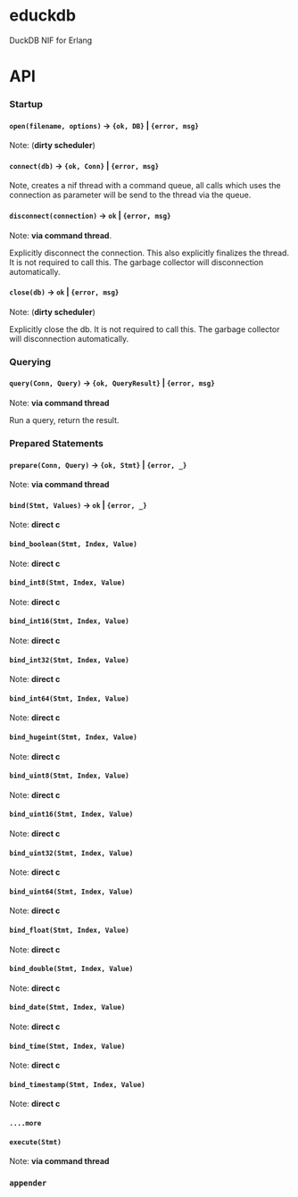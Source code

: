 # educkdb

DuckDB NIF for Erlang

# API


### Startup

#### `open(filename, options)` -> `{ok, DB}` | `{error, msg}` 

Note: (**dirty scheduler**) 

#### `connect(db)` -> `{ok, Conn}` | `{error, msg}`

Note, creates a nif thread with a command queue, all calls which uses the 
connection as parameter will be send to the thread via the queue.

#### `disconnect(connection)` -> `ok` | `{error, msg}`

Note: **via command thread**.

Explicitly disconnect the connection. This also explicitly finalizes the thread.
It is not required to call this. The garbage collector will disconnection 
automatically.

#### `close(db)` -> `ok` | `{error, msg}`

Note: (**dirty scheduler**)

Explicitly close the db. It is not required to call this. The garbage collector 
will disconnection automatically.

### Querying

#### `query(Conn, Query)` -> `{ok, QueryResult}` | `{error, msg}`

Note: **via command thread**

Run a query, return the result.

### Prepared Statements

#### `prepare(Conn, Query)` -> `{ok, Stmt}` | `{error, _}`

Note: **via command thread**

#### `bind(Stmt, Values)` -> `ok` | `{error, _}`

Note: **direct c**

#### `bind_boolean(Stmt, Index, Value)`
Note: **direct c**

#### `bind_int8(Stmt, Index, Value)`
Note: **direct c**

#### `bind_int16(Stmt, Index, Value)`
Note: **direct c**

#### `bind_int32(Stmt, Index, Value)`
Note: **direct c**

#### `bind_int64(Stmt, Index, Value)`
Note: **direct c**

#### `bind_hugeint(Stmt, Index, Value)`
Note: **direct c**

#### `bind_uint8(Stmt, Index, Value)`
Note: **direct c**

#### `bind_uint16(Stmt, Index, Value)`
Note: **direct c**

#### `bind_uint32(Stmt, Index, Value)`
Note: **direct c**

#### `bind_uint64(Stmt, Index, Value)`
Note: **direct c**

#### `bind_float(Stmt, Index, Value)`
Note: **direct c**

#### `bind_double(Stmt, Index, Value)`
Note: **direct c**

#### `bind_date(Stmt, Index, Value)`
Note: **direct c**

#### `bind_time(Stmt, Index, Value)`
Note: **direct c**

#### `bind_timestamp(Stmt, Index, Value)`
Note: **direct c**

#### `....more`

#### `execute(Stmt)`

Note: **via command thread**

### `appender`

#### 


